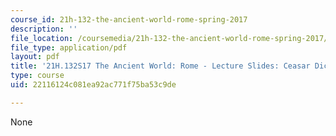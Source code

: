```yaml
---
course_id: 21h-132-the-ancient-world-rome-spring-2017
description: ''
file_location: /coursemedia/21h-132-the-ancient-world-rome-spring-2017/22116124c081ea92ac771f75ba53c9de_MIT21H_132S17_Caesar.pdf
file_type: application/pdf
layout: pdf
title: '21H.132S17 The Ancient World: Rome - Lecture Slides: Ceasar Dictator'
type: course
uid: 22116124c081ea92ac771f75ba53c9de

---
```

None